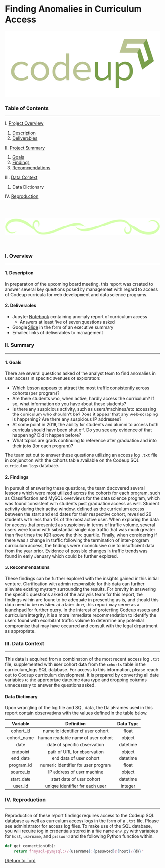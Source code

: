 Finding Anomalies in Curriculum Access
===

![](logo.png)

### Table of Contents
---

I.   [Project Overview](#i-overview)
1.   [Description     ](#1-description)
2.   [Deliverables    ](#2-deliverables)

II.  [Project Summary ](#ii-summary)
1.   [Goals           ](#1-goals)
2.   [Findings        ](#2-findings)
3.   [Recommendations ](#3-recommendations)

III. [Data Context    ](#iii-data-context)
1.   [Data Dictionary ](#data-dictionary)

IV.  [Reproduction    ](#iv-reproduction)

<br>

&nbsp;&nbsp;&nbsp;&nbsp;&nbsp;&nbsp;&nbsp;&nbsp;&nbsp;&nbsp;&nbsp;&nbsp;&nbsp;&nbsp;&nbsp;&nbsp;&nbsp;&nbsp;&nbsp;&nbsp;&nbsp;&nbsp;&nbsp;&nbsp;&nbsp;&nbsp;&nbsp;&nbsp;&nbsp;&nbsp;&nbsp;&nbsp;![](divider.png)

<br>

### I. Overview
---

#### 1. Description

In preparation of the upcoming board meeting, this report was created to answer several key questions posed by management with regard to access of Codeup curricula for web development and data science programs.

#### 2. Deliverables

- Jupyter [Notebook](https://nbviewer.jupyter.org/github/anomaly-work-alone/project_anomaly_detection_curriculum/blob/main/anomaly_report.ipynb) containing anomaly report of curriculum access
    - Answers at least five of seven questions asked
- Google [Slide]() in the form of an executive summary
- Emailed links of deliverables to management

### II. Summary
---

#### 1. Goals

There are several questions asked of the analyst team to find anomalies in user access in specific avenues of exploration:

- Which lesson appears to attract the most traffic consistently across cohorts (per program)?
- Are there students who, when active, hardly access the curriculum? If so, what information do you have about these students?
- Is there any suspicious activity, such as users/machines/etc accessing the curriculum who shouldn’t be? Does it appear that any web-scraping is happening? Are there any suspicious IP addresses?
- At some point in 2019, the ability for students and alumni to access both curricula should have been shut off. Do you see any evidence of that happening? Did it happen before?
- What topics are grads continuing to reference after graduation and into their jobs (for each program)?

The team set out to answer these questions utilizing an access log `.txt` file in conjunction with the cohorts table available on the Codeup SQL `curriculum_logs` database.

#### 2. Findings

In pursuit of answering these questions, the team discovered several lessons which were most utilized across the cohorts for each program, such as Classification and MySQL overviews for the data science program, which was found consistent with students post graduation access as well. Student activity during their active window, defined as the curriculum access between the start and end dates for their respective cohort, revealed 26 students with less than 1% of the most active user. When exploring the data for access that presented as suspicious in terms of traffic volume, several users were found with substantial single day traffic that was much greater than five times the IQR above the third quartile. Finally, when considering if there was a change in traffic following the termination of inter-program curriculum access, the findings were inconclusive due to insufficient data from the year prior. Evidence of possible changes in traffic trends was found in early January which could be further explored.

#### 3. Recommendations

These findings can be further explored with the insights gained in this initial venture. Clarification with admin responsible for this data can further alleviate existing mystery surrounding the results. For brevity in answering the specific questions asked of the analysis team for this report, the findings within are found to be adequate in presenting as is, and should this data need to be revisited at a later time, this report may serve as a launchpad for further query. In the interest of protecting Codeup assets and curriculum integrity, it is a more immediate recommendation to identify the users found with exorbitant traffic volume to determine any potential compromise that may have occurred and consult with the legal department as appropriate.

### III. Data Context
---

This data is acquired from a combination of the most recent access log `.txt` file, supplemented with user cohort data from the `cohorts` table in the curriculum_logs SQL database. For access to this information, please reach out to Codeup curriculum development. It is prepared by converting all date variables to the appropriate datetime data type and dropping columns unnecessary to answer the questions asked.

#### Data Dictionary

Upon wrangling of the log file and SQL data, the DataFrames used in this report contain observations with the values defined in the table below.

| Variable    | Definition                          | Data Type |
|:-----------:|:-----------------------------------:|:---------:|
| cohort_id   | numeric identifier of user cohort   | float     |
| cohort_name | human readable name of user cohort  | object    |
| date        | date of specific observation        | datetime  |
| endpoint    | path of URL for observation         | object    |
| end_date    | end data of user cohort             | datetime  |
| program_id  | numeric identifier for user program | float     |
| source_ip   | IP address of user machine          | object    |
| start_date  | start date of user cohort           | datetime  |
| user_id     | unique identifier for each user     | integer   |

### IV. Reproduction
---

Reproduction of these report findings requires access to the Codeup SQL database as well as curriculum access logs in the form of a `.txt` file. Please see administrator for access log files. To make use of the SQL database, you will require log in credentials stored in a file name `env.py` with variables for `host`, `username`, and `password` and the following Python function within. 

```py
def get_connection(db):
    return f'mysql+pymysql://{username}:{password}@{host}/{db}'
```

[[Return to Top]](#finding-anomalies-in-curriculum-access)
